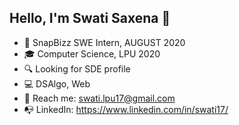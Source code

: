 ## Hello, I'm Swati Saxena 👋

* :notebook: SnapBizz SWE Intern, AUGUST 2020
* :mortar_board: Computer Science, LPU 2020
* :mag: Looking for SDE profile                                                                                 
* :computer: DSAlgo, Web
* :email: Reach me: <a href="swati.lpu17@gmail.com">swati.lpu17@gmail.com</a>
* :mailbox_with_no_mail: LinkedIn:  <a href="https://www.linkedin.com/in/swati17/">https://www.linkedin.com/in/swati17/</a>

